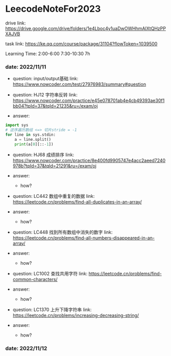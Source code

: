 # LeecodeNoteFor2023
drive link: https://drive.google.com/drive/folders/1e4Lboc4y1uaDwOWHhmAIXtQHzPPXAJVB


task link: https://ke.qq.com/course/package/31104?flowToken=1039500


Learning Time: 2:00-6:00 7:30-10:30 7h


### date: 2022/11/11

- question: input/output基础 link: https://www.nowcoder.com/test/27976983/summary#question

- question: HJ12 字符串反转 link: https://www.nowcoder.com/practice/e45e078701ab4e4cb49393ae30f1bb04?tpId=37&tqId=21235&ru=/exam/oj
- answer:
``` python
import sys
# 逆序遍历数组 <=> 切片stride = -1
for line in sys.stdin:
    a = line.split()
    print(a[0][::-1])
```

- question: HJ68 成绩排序 link: https://www.nowcoder.com/practice/8e400fd9905747e4acc2aeed7240978b?tpId=37&tqId=21291&ru=/exam/oj
- answer:
  - how?

- question: LC442 数组中重复的数据 link: https://leetcode.cn/problems/find-all-duplicates-in-an-array/
- answer:
  - how?

- question: LC448 找到所有数组中消失的数字 link: https://leetcode.cn/problems/find-all-numbers-disappeared-in-an-array/
- answer:
  - how?

- question: LC1002 查找共用字符 link: https://leetcode.cn/problems/find-common-characters/
- answer:
  - how?

- question: LC1370 上升下降字符串 link: https://leetcode.cn/problems/increasing-decreasing-string/
- answer:
  - how?

### date: 2022/11/12
```python
```

```java
```
